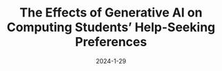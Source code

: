 ---
title: "The Effects of Generative AI on Computing Students’ Help-Seeking Preferences"
collection: publications
permalink: /publication/ace-2024-the-effects
excerpt: ''
date: 2024-1-29
venue: 'ACE'
paperurl: 'https://doi.org/10.1145/3636243.3636248'
citation: 'Irene Hou, Sophia Mettille, Owen Man, Zhuo Li, Cynthia Zastudil, and Stephen MacNeil. (2024). &quot;The Effects of Generative AI on Computing Students’ Help-Seeking Preferences.&quot; <i>In Proceedings of the 26th Australasian Computing Education Conference (ACE 2024)</i>.'
---